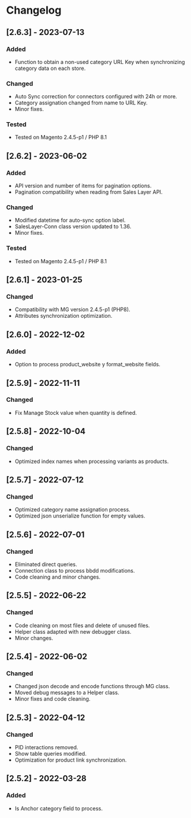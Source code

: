 # Changelog

## [2.6.3] - 2023-07-13

### Added

- Function to obtain a non-used category URL Key when synchronizing category data on each store.

### Changed

- Auto Sync correction for connectors configured with 24h or more.
- Category assignation changed from name to URL Key.
- Minor fixes.

### Tested

- Tested on Magento 2.4.5-p1 / PHP 8.1 

## [2.6.2] - 2023-06-02

### Added

- API version and number of items for pagination options.
- Pagination compatibility when reading from Sales Layer API.

### Changed

- Modified datetime for auto-sync option label.
- SalesLayer-Conn class version updated to 1.36.
- Minor fixes.

### Tested

- Tested on Magento 2.4.5-p1 / PHP 8.1 

## [2.6.1] - 2023-01-25

### Changed

- Compatibility with MG version 2.4.5-p1 (PHP8).
- Attributes synchronization optimization.

## [2.6.0] - 2022-12-02

### Added

- Option to process product_website y format_website fields.

## [2.5.9] - 2022-11-11

### Changed

- Fix Manage Stock value when quantity is defined.

## [2.5.8] - 2022-10-04

### Changed

- Optimized index names when processing variants as products.

## [2.5.7] - 2022-07-12

### Changed

- Optimized category name assignation process.
- Optimized json unserialize function for empty values.

## [2.5.6] - 2022-07-01

### Changed

- Eliminated direct queries.
- Connection class to process bbdd modifications.
- Code cleaning and minor changes.

## [2.5.5] - 2022-06-22

### Changed

- Code cleaning on most files and delete of unused files.
- Helper class adapted with new debugger class.
- Minor changes.

## [2.5.4] - 2022-06-02

### Changed

- Changed json decode and encode functions through MG class.
- Moved debug messages to a Helper class.
- Minor fixes and code cleaning.

## [2.5.3] - 2022-04-12

### Changed

- PID interactions removed.
- Show table queries modified.
- Optimization for product link synchronization.

## [2.5.2] - 2022-03-28

### Added

- Is Anchor category field to process.